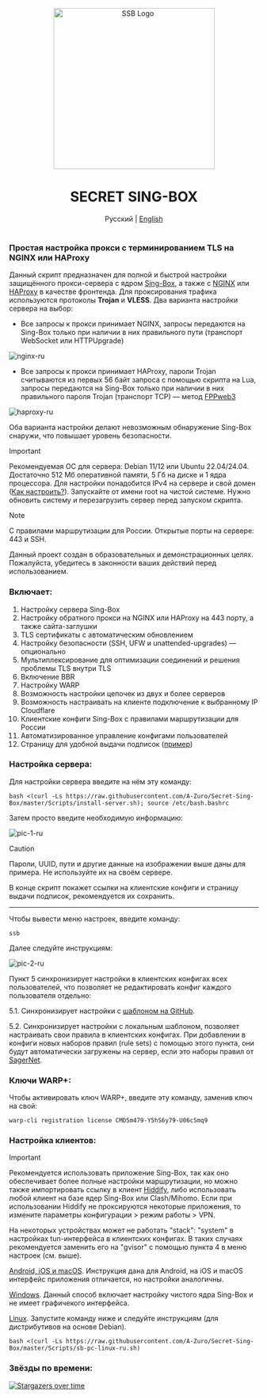 <div align="center">
    <img src="https://github.com/user-attachments/assets/1b2ec02b-6bf6-4c62-b8e3-bfba4aaafd93" alt="SSB Logo" width="325" height="auto">
    <h1>SECRET SING-BOX</h1>
    Русский | <a href="https://github.com/A-Zuro/Secret-Sing-Box/blob/main/.github/README-EN.md">English</a><br><br>
</div>

### Простая настройка прокси с терминированием TLS на NGINX или HAProxy
Данный скрипт предназначен для полной и быстрой настройки защищённого прокси-сервера с ядром [Sing-Box](https://sing-box.sagernet.org), а также с [NGINX](https://nginx.org/ru/) или [HAProxy](https://www.haproxy.org) в качестве фронтенда. Для проксирования трафика используются протоколы **Trojan** и **VLESS**. Два варианта настройки сервера на выбор:

- Все запросы к прокси принимает NGINX, запросы передаются на Sing-Box только при наличии в них правильного пути (транспорт WebSocket или HTTPUpgrade)

![nginx-ru](https://github.com/user-attachments/assets/19eb8ac7-9feb-41cf-a744-b935546d7b58)

- Все запросы к прокси принимает HAProxy, пароли Trojan считываются из первых 56 байт запроса с помощью скрипта на Lua, запросы передаются на Sing-Box только при наличии в них правильного пароля Trojan (транспорт TCP) — метод [FPPweb3](https://github.com/FPPweb3)

![haproxy-ru](https://github.com/user-attachments/assets/b0a6ade5-df2b-4baf-8ca2-cc52cc5433bc)

Оба варианта настройки делают невозможным обнаружение Sing-Box снаружи, что повышает уровень безопасности.

> [!IMPORTANT]
> Рекомендуемая ОС для сервера: Debian 11/12 или Ubuntu 22.04/24.04. Достаточно 512 Мб оперативной памяти, 5 Гб на диске и 1 ядра процессора. Для настройки понадобится IPv4 на сервере и свой домен ([Как настроить?](https://github.com/A-Zuro/Secret-Sing-Box/blob/main/.github/cf-settings-ru.md)). Запускайте от имени root на чистой системе. Нужно обновить систему и перезагрузить сервер перед запуском скрипта.

> [!NOTE]
> С правилами маршрутизации для России. Открытые порты на сервере: 443 и SSH.
>
> Данный проект создан в образовательных и демонстрационных целях. Пожалуйста, убедитесь в законности ваших действий перед использованием.

### Включает:
1) Настройку сервера Sing-Box
2) Настройку обратного прокси на NGINX или HAProxy на 443 порту, а также сайта-заглушки
3) TLS сертификаты с автоматическим обновлением
4) Настройку безопасности (SSH, UFW и unattended-upgrades) — опционально
5) Мультиплексирование для оптимизации соединений и решения проблемы TLS внутри TLS
6) Включение BBR
7) Настройку WARP
8) Возможность настройки цепочек из двух и более серверов
9) Возможность настраивать на клиенте подключение к выбранному IP Cloudflare
10) Клиентские конфиги Sing-Box с правилами маршрутизации для России
11) Автоматизированное управление конфигами пользователей
12) Страницу для удобной выдачи подписок ([пример](https://a-zuro.github.io/Secret-Sing-Box/sub-ru.html))

### Настройка сервера:

Для настройки сервера введите на нём эту команду:

```
bash <(curl -Ls https://raw.githubusercontent.com/A-Zuro/Secret-Sing-Box/master/Scripts/install-server.sh); source /etc/bash.bashrc
```

Затем просто введите необходимую информацию:

![pic-1-ru](https://github.com/user-attachments/assets/180e66d2-6b48-405b-b926-fd969ddafe28)

> [!CAUTION]
> Пароли, UUID, пути и другие данные на изображении выше даны для примера. Не используйте их на своём сервере.

В конце скрипт покажет ссылки на клиентские конфиги и страницу выдачи подписок, рекомендуется их сохранить.

-----

Чтобы вывести меню настроек, введите команду:

```
ssb
```

Далее следуйте инструкциям:

![pic-2-ru](https://github.com/user-attachments/assets/dbdf6db2-36fd-4aa1-bcc7-a6f05720df5a)

Пункт 5 синхронизирует настройки в клиентских конфигах всех пользователей, что позволяет не редактировать конфиг каждого пользователя отдельно:

5.1. Синхронизирует настройки с [шаблоном на GitHub](https://github.com/A-Zuro/Secret-Sing-Box/blob/main/Config-Templates/client.json).

5.2. Синхронизирует настройки с локальным шаблоном, позволяет настраивать свои правила в клиентских конфигах. При добавлении в конфиги новых наборов правил (rule sets) с помощью этого пункта, они будут автоматически загружены на сервер, если это наборы правил от [SagerNet](https://github.com/SagerNet/sing-geosite/tree/rule-set).

### Ключи WARP+:

Чтобы активировать ключ WARP+, введите эту команду, заменив ключ на свой:

```
warp-cli registration license CMD5m479-Y5hS6y79-U06c5mq9
```

### Настройка клиентов:
> [!IMPORTANT]
> Рекомендуется использовать приложение Sing-Box, так как оно обеспечивает более полные настройки маршрутизации, но можно также импортировать ссылку в клиент [Hiddify](https://github.com/hiddify/hiddify-app/releases/latest), либо использовать любой клиент на базе ядер Sing-Box или Clash/Mihomo. Если при использовании Hiddify не проксируются некоторые приложения, то измените параметры конфигурации > режим работы > VPN.
>
> На некоторых устройствах может не работать "stack": "system" в настройках tun-интерфейса в клиентских конфигах. В таких случаях рекомендуется заменить его на "gvisor" с помощью пункта 4 в меню настроек (см. выше).

[Android, iOS и macOS](https://github.com/A-Zuro/Secret-Sing-Box/blob/main/.github/Sing-Box-Android-iOS-ru.md). Инструкция дана для Android, на iOS и macOS интерфейс приложения отличается, но настройки аналогичны.

[Windows](https://github.com/A-Zuro/Secret-Sing-Box/blob/main/.github/Sing-Box-Windows-ru.md). Данный способ включает настройку чистого ядра Sing-Box и не имеет графичекого интерфейса.

[Linux](https://github.com/A-Zuro/Secret-Sing-Box/blob/main/.github/README.md#%D0%BD%D0%B0%D1%81%D1%82%D1%80%D0%BE%D0%B9%D0%BA%D0%B0-%D0%BA%D0%BB%D0%B8%D0%B5%D0%BD%D1%82%D0%BE%D0%B2). Запустите команду ниже и следуйте инструкциям (для дистрибутивов на основе Debian).
```
bash <(curl -Ls https://raw.githubusercontent.com/A-Zuro/Secret-Sing-Box/master/Scripts/sb-pc-linux-ru.sh)
```

### Звёзды по времени:
[![Stargazers over time](https://starchart.cc/A-Zuro/Secret-Sing-Box.svg?variant=adaptive)](https://starchart.cc/A-Zuro/Secret-Sing-Box)
